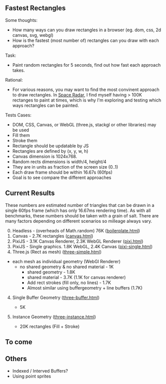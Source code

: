 ## Fastest Rectangles

Some thoughts:
- How many ways can you draw rectangles in a browser (eg. dom, css, 2d canvas, svg, webgl)
- How is the fastest (most number of) rectangles can you draw with each approach?

Task:
- Paint random rectangles for 5 seconds, find out how fast each approach takes.

Rational:
- For various reasons, you may want to find the most convinent approach to draw rectangles. In [Space Radar](github.com/zz85/space-radar), I find myself having > 100K rectanges to paint at times, which is why I'm exploring and testing which ways rectangles can be painted.

Tests Cases:
- DOM, CSS, Canvas, or WebGL (three.js, stackgl or other libraries) may be used
- Fill them
- Stroke them
- Rectangle should be updatable by JS
- Rectangles are defined by (x, y, w, h)
- Canvas dimension is 1024x768.
- Random rects dimensions is width/4, height/4
- They are in units as fraction of the screen size (0..1)
- Each draw frame should be within 16.67s (60fps)
- Goal is to see compare the different approaches

## Current Results

These numbers are estimated number of triangles that can be drawn in a single 60fps frame (which has only 16.67ms rendering time). As with all benchmarks, these numbers should be taken with a grain of salt. There are many factors depending on different scenarios so milleage always vary.

0. Headless - (overheads of Math.random) 76K ([boilerplate.html](http://zz85.github.io/fast-rectangles/boilerplate.html))
1. Canvas - 2.7K rectangles ([canvas.html](http://zz85.github.io/fast-rectangles/canvas.html))
2. PixiJS - 3.1K Canvas Renderer, 2.3K WebGL Renderer ([pixi.html](http://zz85.github.io/fast-rectangles/pixi.html))
3. PixiJS - Single graphics. 1.8K WebGL, 2.4K Canvas ([pixi-single.html](http://zz85.github.io/fast-rectangles/pixi-single.html))
4. Three.js (Rect as mesh) ([three-simple.html](http://zz85.github.io/fast-rectangles/three-simple.html))
- each mesh as individual geometry (WebGl Renderer)
   - no shared geometry & no shared material - 1K
	   - shared geometry - 1.8K
	   - shared material - 3.7K (1.1K for canvas renderer)
	   - Add rect strokes (fill only, no lines) - 1.7K
	   - Almost similar using buffergeometry + line buffers (1.7K)

4. Single Buffer Geometry ([three-buffer.html]([http://zz85.github.io/fast-rectangles/three-buffer.html]))
	- 5K

5. Instance Geometry ([three-instance.html](http://zz85.github.io/fast-rectangles/three-instance.html))
	- 20K rectangles (Fill + Stroke)

## To come

## Others
- Indexed / Interved Buffers?
- Using point sprites
